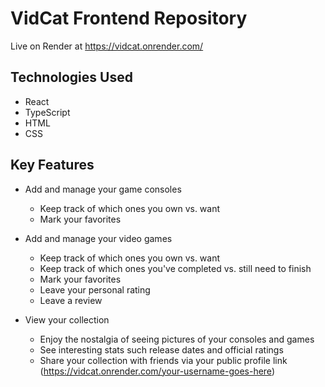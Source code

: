 # VidCat Frontend Repository
Live on Render at https://vidcat.onrender.com/

## Technologies Used

- React
- TypeScript
- HTML
- CSS

## Key Features

- Add and manage your game consoles
  - Keep track of which ones you own vs. want
  - Mark your favorites

- Add and manage your video games
  - Keep track of which ones you own vs. want
  - Keep track of which ones you've completed vs. still need to finish
  - Mark your favorites
  - Leave your personal rating
  - Leave a review

- View your collection
  - Enjoy the nostalgia of seeing pictures of your consoles and games
  - See interesting stats such release dates and official ratings
  - Share your collection with friends via your public profile link (https://vidcat.onrender.com/your-username-goes-here)